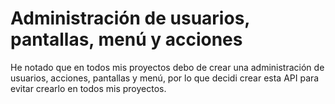 # Administración de usuarios, pantallas, menú y acciones
He notado que en todos mis proyectos debo de crear una administración de usuarios, acciones, pantallas y menú, por lo que decidi crear esta API para evitar crearlo en todos mis proyectos.
